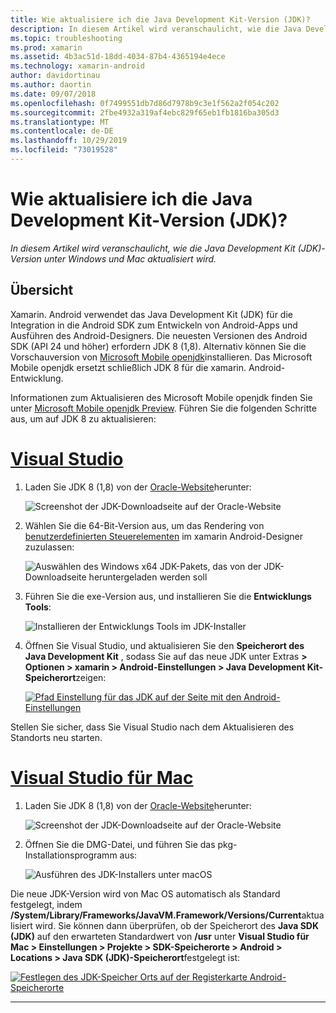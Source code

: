 ```yaml
---
title: Wie aktualisiere ich die Java Development Kit-Version (JDK)?
description: In diesem Artikel wird veranschaulicht, wie die Java Development Kit (JDK)-Version unter Windows und Mac aktualisiert wird.
ms.topic: troubleshooting
ms.prod: xamarin
ms.assetid: 4b3ac51d-18dd-4034-87b4-4365194e4ece
ms.technology: xamarin-android
author: davidortinau
ms.author: daortin
ms.date: 09/07/2018
ms.openlocfilehash: 0f7499551db7d86d7978b9c3e1f562a2f054c202
ms.sourcegitcommit: 2fbe4932a319af4ebc829f65eb1fb1816ba305d3
ms.translationtype: MT
ms.contentlocale: de-DE
ms.lasthandoff: 10/29/2019
ms.locfileid: "73019528"
---
```

# <a name="how-do-i-update-the-java-development-kit-jdk-version"></a>Wie aktualisiere ich die Java Development Kit-Version (JDK)?

_In diesem Artikel wird veranschaulicht, wie die Java Development Kit (JDK)-Version unter Windows und Mac aktualisiert wird._

## <a name="overview"></a>Übersicht

Xamarin. Android verwendet das Java Development Kit (JDK) für die Integration in die Android SDK zum Entwickeln von Android-Apps und Ausführen des Android-Designers. Die neuesten Versionen des Android SDK (API 24 und höher) erfordern JDK 8 (1,8). Alternativ können Sie die Vorschauversion von [Microsoft Mobile openjdk](~/android/get-started/installation/openjdk.md)installieren. Das Microsoft Mobile openjdk ersetzt schließlich JDK 8 für die xamarin. Android-Entwicklung.

Informationen zum Aktualisieren des Microsoft Mobile openjdk finden Sie unter [Microsoft Mobile openjdk Preview](~/android/get-started/installation/openjdk.md). Führen Sie die folgenden Schritte aus, um auf JDK 8 zu aktualisieren:

# <a name="visual-studiotabwindows"></a>[Visual Studio](#tab/windows)

1. Laden Sie JDK 8 (1,8) von der [Oracle-Website](https://www.oracle.com/technetwork/java/javase/downloads/index.html)herunter:

    ![Screenshot der JDK-Downloadseite auf der Oracle-Website](update-jdk-images/image1.png)

2. Wählen Sie die 64-Bit-Version aus, um das Rendering von [benutzerdefinierten Steuerelementen](https://github.com/xamarin/release-notes-archive/blob/master/release-notes/vs/xamarin.vs_4/xamarin.vs_4.2/index.md#androiddesignercustomcontrols) im xamarin Android-Designer zuzulassen:

    ![Auswählen des Windows x64 JDK-Pakets, das von der JDK-Downloadseite heruntergeladen werden soll](update-jdk-images/image2.png)

3. Führen Sie die exe-Version aus, und installieren Sie die **Entwicklungs Tools**:

    ![Installieren der Entwicklungs Tools im JDK-Installer](update-jdk-images/image3.png)

4. Öffnen Sie Visual Studio, und aktualisieren Sie den **Speicherort des Java Development Kit** , sodass Sie auf das neue JDK unter Extras **> Optionen > xamarin > Android-Einstellungen > Java Development Kit-Speicherort**zeigen:

    [![Pfad Einstellung für das JDK auf der Seite mit den Android-Einstellungen](update-jdk-images/image4-sml.png)](update-jdk-images/image4.png#lightbox)

Stellen Sie sicher, dass Sie Visual Studio nach dem Aktualisieren des Standorts neu starten.

# <a name="visual-studio-for-mactabmacos"></a>[Visual Studio für Mac](#tab/macos)

1. Laden Sie JDK 8 (1,8) von der [Oracle-Website](https://www.oracle.com/technetwork/java/javase/downloads/index.html)herunter:

    ![Screenshot der JDK-Downloadseite auf der Oracle-Website](update-jdk-images/image1.png)

2. Öffnen Sie die DMG-Datei, und führen Sie das pkg-Installationsprogramm aus:

    ![Ausführen des JDK-Installers unter macOS](update-jdk-images/image5.png)

Die neue JDK-Version wird von Mac OS automatisch als Standard festgelegt, indem **/System/Library/Frameworks/JavaVM.Framework/Versions/Current**aktualisiert wird. Sie können dann überprüfen, ob der Speicherort des **Java SDK (JDK)** auf den erwarteten Standardwert von **/usr** unter **Visual Studio für Mac > Einstellungen > Projekte > SDK-Speicherorte > Android > Locations > Java SDK (JDK)-Speicherort**festgelegt ist:

[![Festlegen des JDK-Speicher Orts auf der Registerkarte Android-Speicherorte](update-jdk-images/image6-sml.png)](update-jdk-images/image6.png#lightbox)

-----
